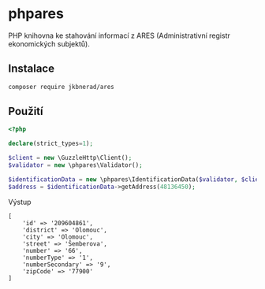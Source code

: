 # phpares

PHP knihovna ke stahování informací z ARES (Administrativní registr ekonomických subjektů). 

## Instalace

```bash
composer require jkbnerad/ares
```

## Použití

```PHP
<?php

declare(strict_types=1);

$client = new \GuzzleHttp\Client();
$validator = new \phpares\Validator();

$identificationData = new \phpares\IdentificationData($validator, $client);
$address = $identificationData->getAddress(48136450);

```

Výstup

```
[
    'id' => '209604861',
    'district' => 'Olomouc',
    'city' => 'Olomouc',
    'street' => 'Šemberova',
    'number' => '66',
    'numberType' => '1',
    'numberSecondary' => '9',
    'zipCode' => '77900'
]
```
